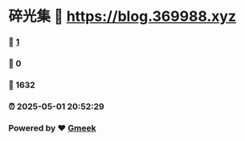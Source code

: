 # 碎光集 :link: https://blog.369988.xyz 
### :page_facing_up: [1](https://blog.369988.xyz/tag.html) 
### :speech_balloon: 0 
### :hibiscus: 1632 
### :alarm_clock: 2025-05-01 20:52:29 
### Powered by :heart: [Gmeek](https://github.com/Meekdai/Gmeek)
